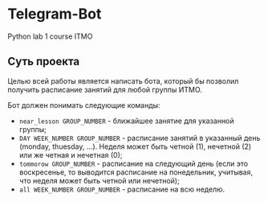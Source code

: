 # Telegram-Bot
Python lab 1 course ITMO

## Суть проекта 
Целью всей работы является написать бота, который бы позволил получить расписание занятий для любой группы ИТМО. 

Бот должен понимать следующие команды:
* ` near_lesson GROUP_NUMBER ` - ближайшее занятие для указанной группы;
* ` DAY WEEK_NUMBER GROUP_NUMBER ` - расписание занятий в указанный день (monday, thuesday, ...). Неделя может быть четной (1), нечетной (2) или же четная и нечетная (0);
* ` tommorow GROUP_NUMBER ` - расписание на следующий день (если это воскресенье, то выводится расписание на понедельник, учитывая, что неделя может быть четной или нечетной);
* ` all WEEK_NUMBER GROUP_NUMBER ` - расписание на всю неделю.
